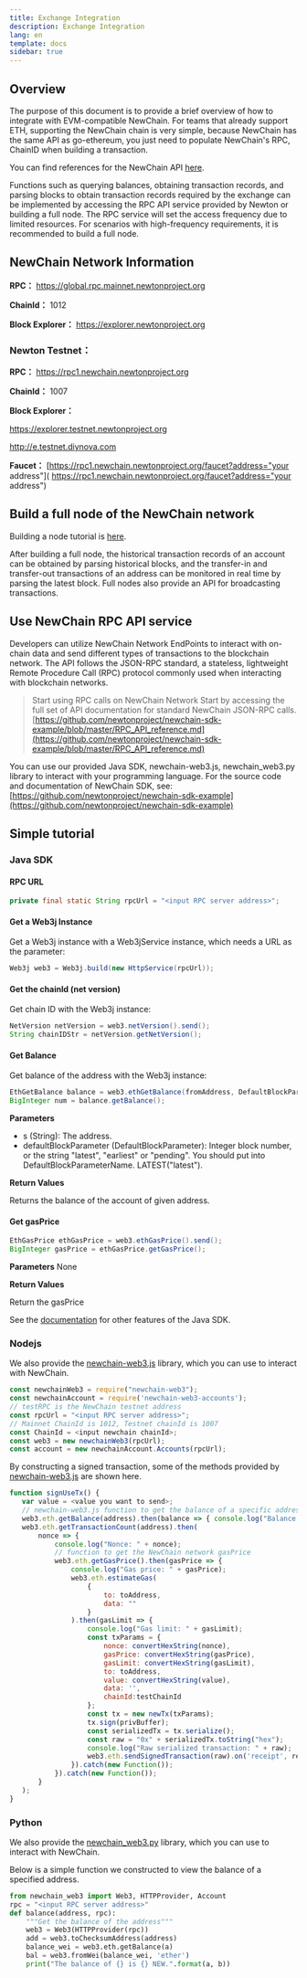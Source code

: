 ```yaml
---
title: Exchange Integration
description: Exchange Integration
lang: en
template: docs
sidebar: true
---
```


## Overview

The purpose of this document is to provide a brief overview of how to integrate with EVM-compatible NewChain. For teams that already support ETH, supporting the NewChain chain is very simple, because NewChain has the same API as go-ethereum, you just need to populate NewChain's RPC, ChainID when building a transaction.

You can find references for the NewChain API [here](https://github.com/newtonproject/newchain-sdk-example/blob/master/RPC_API_reference.md). 

Functions such as querying balances, obtaining transaction records, and parsing blocks to obtain transaction records required by the exchange can be implemented by accessing the RPC API service provided by Newton or building a full node. The RPC service will set the access frequency due to limited resources. For scenarios with high-frequency requirements, it is recommended to build a full node.

## NewChain Network Information

**RPC：**
https://global.rpc.mainnet.newtonproject.org

**ChainId：**
1012

**Block Explorer：**
https://explorer.newtonproject.org

### **Newton Testnet：**

**RPC：**
https://rpc1.newchain.newtonproject.org

**ChainId：**
1007

**Block Explorer：**

https://explorer.testnet.newtonproject.org

http://e.testnet.diynova.com

**Faucet：**
[https://rpc1.newchain.newtonproject.org/faucet?address="your address"](
https://rpc1.newchain.newtonproject.org/faucet?address="your address")

## Build a full node of the NewChain network

Building a node tutorial is [here](https://www.newtonproject.org/en/developers/docs/run-a-node/).

After building a full node, the historical transaction records of an account can be obtained by parsing historical blocks, and the transfer-in and transfer-out transactions of an address can be monitored in real time by parsing the latest block. Full nodes also provide an API for broadcasting transactions.

## Use NewChain RPC API service

Developers can utilize NewChain Network EndPoints to interact with on-chain data and send different types of transactions to the blockchain network. The API follows the JSON-RPC standard, a stateless, lightweight Remote Procedure Call (RPC) protocol commonly used when interacting with blockchain networks.

>Start using RPC calls on NewChain Network
>Start by accessing the full set of API documentation for standard NewChain JSON-RPC calls. [https://github.com/newtonproject/newchain-sdk-example/blob/master/RPC_API_reference.md](https://github.com/newtonproject/newchain-sdk-example/blob/master/RPC_API_reference.md)

You can use our provided Java SDK, newchain-web3.js, newchain_web3.py library to interact with your programming language. For the source code and documentation of NewChain SDK, see: [https://github.com/newtonproject/newchain-sdk-example](https://github.com/newtonproject/newchain-sdk-example)

## Simple tutorial

### Java SDK

#### **RPC URL**

```java
private final static String rpcUrl = "<input RPC server address>";
```
#### Get a Web3j Instance

Get a Web3j instance with a Web3jService instance, which needs a URL as the parameter:

```java
Web3j web3 = Web3j.build(new HttpService(rpcUrl));
```
#### **Get the chainId (net version)**

Get chain ID with the Web3j instance:

```java
NetVersion netVersion = web3.netVersion().send();
String chainIDStr = netVersion.getNetVersion();
```
#### **Get Balance**

Get balance of the address with the Web3j instance:

```java
EthGetBalance balance = web3.ethGetBalance(fromAddress, DefaultBlockParameterName.LATEST).send();
BigInteger num = balance.getBalance();
```
**Parameters**
* s (String): The address.
* defaultBlockParameter (DefaultBlockParameter): Integer block number, or the string "latest", "earliest" or "pending". You should put into DefaultBlockParameterName. LATEST("latest").

**Return Values**

Returns the balance of the account of given address. 

#### **Get gasPrice**

```java
EthGasPrice ethGasPrice = web3.ethGasPrice().send();
BigInteger gasPrice = ethGasPrice.getGasPrice();
```
**Parameters**
None

**Return Values**

Return the gasPrice

See the [documentation](https://github.com/newtonproject/newchain-sdk-example/tree/master/examples/java) for other features of the Java SDK.

### Nodejs

We also provide the [newchain-web3.js](https://github.com/newtonproject/newchain-lib-web3-js) library, which you can use to interact with NewChain.

```javascript
const newchainWeb3 = require("newchain-web3");
const newchainAccount = require('newchain-web3-accounts');
// testRPC is the NewChain testnet address
const rpcUrl = "<input RPC server address>";
// Mainnet ChainId is 1012, Testnet chainId is 1007
const ChainId = <input newchain chainId>;
const web3 = new newchainWeb3(rpcUrl);
const account = new newchainAccount.Accounts(rpcUrl);
```
By constructing a signed transaction, some of the methods provided by [newchain-web3.js](https://github.com/newtonproject/newchain-lib-web3-js) are shown here.
```javascript
function signUseTx() {
   var value = <value you want to send>;
   // newchain-web3.js function to get the balance of a specific address
   web3.eth.getBalance(address).then(balance => { console.log("Balance is:" + balance); }).catch(new Function());
   web3.eth.getTransactionCount(address).then(
       nonce => {
           console.log("Nonce: " + nonce);
           // function to get the NewChain network gasPrice
           web3.eth.getGasPrice().then(gasPrice => {
               console.log("Gas price: " + gasPrice);
               web3.eth.estimateGas(
                   {
                       to: toAddress,
                       data: ""
                   }
               ).then(gasLimit => {
                   console.log("Gas limit: " + gasLimit);
                   const txParams = {
                       nonce: convertHexString(nonce),
                       gasPrice: convertHexString(gasPrice), 
                       gasLimit: convertHexString(gasLimit),
                       to: toAddress, 
                       value: convertHexString(value), 
                       data: '',
                       chainId:testChainId 
                   };
                   const tx = new newTx(txParams);
                   tx.sign(privBuffer);
                   const serializedTx = tx.serialize();
                   const raw = "0x" + serializedTx.toString("hex");
                   console.log("Raw serialized transaction: " + raw);
                   web3.eth.sendSignedTransaction(raw).on('receipt', receipt => console.log("Receipt: "+ receipt)).catch(new Function());
               }).catch(new Function());
           }).catch(new Function());
       }
   );
}
```
### Python

We also provide the [newchain_web3.py](https://github.com/newtonproject/newchain-lib-web3-py) library, which you can use to interact with NewChain.

Below is a simple function we constructed to view the balance of a specified address.

```python
from newchain_web3 import Web3, HTTPProvider, Account
rpc = "<input RPC server address>"
def balance(address, rpc):
    """Get the balance of the address"""
    web3 = Web3(HTTPProvider(rpc))
    add = web3.toChecksumAddress(address)
    balance_wei = web3.eth.getBalance(a)
    bal = web3.fromWei(balance_wei, 'ether')
    print("The balance of {} is {} NEW.".format(a, b))
```